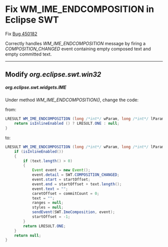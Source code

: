 Fix WM_IME_ENDCOMPOSITION in Eclipse SWT
========================================

Fix [Bug 450182](https://bugs.eclipse.org/bugs/show_bug.cgi?id=450182)

Correctly handles *WM_IME_ENDCOMPOSITION* message by firing a
*COMPOSITION_CHANGED* event containing empty composed text and empty committed
text.

------------------------------------------------------------------------------

Modify *org.eclipse.swt.win32*
------------------------------

##### org.eclipse.swt.widgets.IME

Under method *WM_IME_ENDCOMPOSITION()*, change the code:

from:

```java
LRESULT WM_IME_ENDCOMPOSITION (long /*int*/ wParam, long /*int*/ lParam) {
    return isInlineEnabled () ? LRESULT.ONE : null;
}
```

to:

```java
LRESULT WM_IME_ENDCOMPOSITION (long /*int*/ wParam, long /*int*/ lParam) {
    if (isInlineEnabled())
    {
        if (text.length() > 0)
        {
            Event event = new Event();
            event.detail = SWT.COMPOSITION_CHANGED;
            event.start = startOffset;
            event.end = startOffset + text.length();
            event.text = "";
            caretOffset = commitCount = 0;
            text = "";
            ranges = null;
            styles = null;
            sendEvent(SWT.ImeComposition, event);
            startOffset = -1;
        }
        return LRESULT.ONE;
    }
    return null;
}
```
